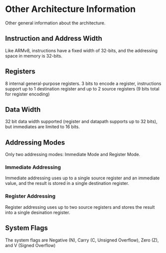 # Other Architecture Information

Other general information about the architecture.

## Instruction and Address Width

Like ARMv8, instructions have a fixed width of 32-bits, and the addressing space in memory is 32-bits.

## Registers

8 internal general-purpose registers. 3 bits to encode a register, instructions support up to 1 destination register and up to 2 source registers (9 bits total for register encoding)

## Data Width

32 bit data width supported (register and datapath supports up to 32 bits), but immediates are limited to 16 bits.

## Addressing Modes

Only two addressing modes: Immediate Mode and Register Mode.

### Immediate Addressing

Immediate addressing uses up to a single source register and an immediate value, and the result is stored in a single destination register. 

### Register Addressing

Register addressing uses up to two source registers and stores the result into a single desination register.

## System Flags

The system flags are Negative (N), Carry (C, Unsigned Overflow), Zero (Z), and V (Signed Overflow)

